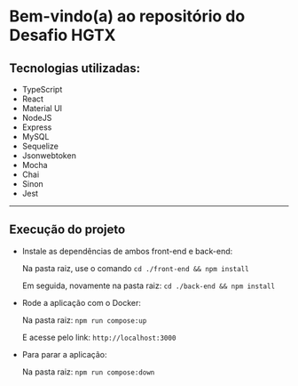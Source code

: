 # Bem-vindo(a) ao repositório do Desafio HGTX

## Tecnologias utilizadas:
  - TypeScript
  - React
  - Material UI
  - NodeJS
  - Express
  - MySQL
  - Sequelize
  - Jsonwebtoken
  - Mocha
  - Chai
  - Sinon
  - Jest

---

## Execução do projeto

  - Instale as dependências de ambos front-end e back-end:

    Na pasta raiz, use o comando `cd ./front-end && npm install`

    Em seguida, novamente na pasta raiz: `cd ./back-end && npm install`

  - Rode a aplicação com o Docker:

    Na pasta raiz: `npm run compose:up`

    E acesse pelo link: `http://localhost:3000`

  - Para parar a aplicação:

    Na pasta raiz: `npm run compose:down`

